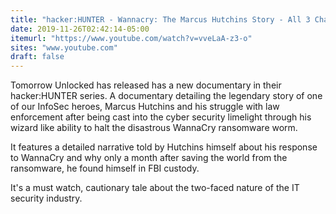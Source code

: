 ```yaml
---
title: "hacker:HUNTER - Wannacry: The Marcus Hutchins Story - All 3 Chapters"
date: 2019-11-26T02:42:14-05:00
itemurl: "https://www.youtube.com/watch?v=vveLaA-z3-o"
sites: "www.youtube.com"
draft: false
---
```


Tomorrow Unlocked has released has a new documentary in their hacker:HUNTER series. A documentary detailing the legendary story of one of our InfoSec heroes, Marcus Hutchins and his struggle with law enforcement after being cast into the cyber security limelight through his wizard like ability to halt the disastrous WannaCry ransomware worm.

It features a detailed narrative told by Hutchins himself about his response to WannaCry and why only a month after saving the world from the ransomware, he found himself in FBI custody.

It's a must watch, cautionary tale about the two-faced nature of the IT security industry.